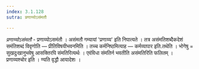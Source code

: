 ```yaml
---
index: 3.1.128
sutra: प्रणाय्योऽसंमतौ

---
```

_प्रणाय्योऽसंमतौ_ - प्रणाय्योऽसमंतौ । असंमतौ गम्यायां 'प्रणाय्य' इति निपात्यते । तत्र असंमतिशब्दैकदेशं समंतिशब्दं विवृणोति —  प्रीतिविषयीभवनमिति । तच्च कर्मनिष्ठमित्याह —  कर्मव्यापार इति.तथेति । भोगेषु = सुखदुःखानुभवेषु आसक्तिरपि संमतिरित्यर्थः । एवंविधा संमतिर्न भवतीति असंमतिरिति फलितम् । प्रणाय्यश्चोर इति । ण्यति वृद्धौ आयादेशः । 